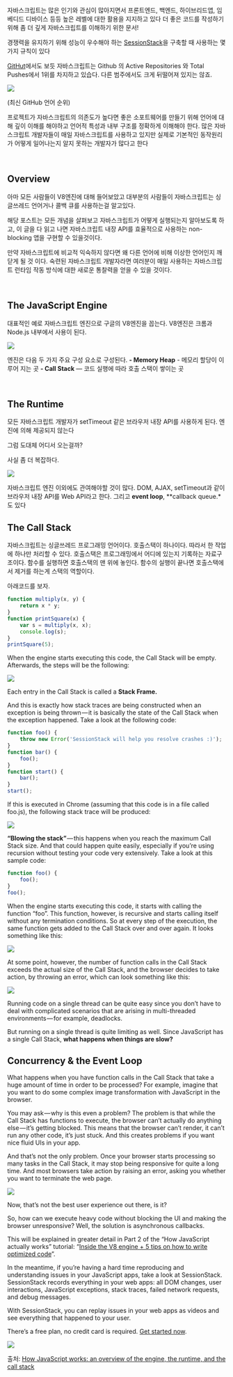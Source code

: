 자바스크립트는 많은 인기와 관심이 많아지면서 프론트엔드, 백엔드, 하이브리드앱, 임베디드 디바이스 등등 높은 레벨에 대한 활용을 지지하고 있다
더 좋은 코드를 작성하기 위해 좀 더 깊게 자바스크립트를 이해하기 위한 문서!

경쟁력을 유지하기 위해 성능이 우수해야 하는 [SessionStack](https://www.sessionstack.com/?utm_source=medium&utm_medium=source&utm_content=javascript-series-post1-intro)을 구축할 때 사용하는 몇 가지 규칙이 있다

[GitHut](https://githut.info/)에서도 보듯 자바스크립트는 Github 의 Active Repositories 와 Total Pushes에서 1위를 차지하고 있습다. 다른 범주에서도 크게 뒤떨어져 있지는 않죠.

![](https://cdn-images-1.medium.com/max/800/1*Zf4reZZJ9DCKsXf5CSXghg.png)

(최신 GitHub 언어 순위)

프로젝트가 자바스크립트의 의존도가 높다면 좋은 소포트웨어를 만들기 위해 언어에 대해 깊이 이해를 해야하고 언어적 특성과 내부 구조를 정확하게 이해해야 한다. 많은 자바스크립트 개발자들이 매일 자바스크립트를 사용하고 있지만 실제로 기본적인 동작원리가 어떻게 일어나는지 알지 못하는 개발자가 많다고 한다

<br>

## Overview
아마 모든 사람들이 V8엔진에 대해 들어보았고 대부분의 사람들이 자바스크립트는 싱글쓰레드 언어거나 콜백 큐를 사용하는걸 알고있다. 

해당 포스트는 모든 개념을 살펴보고 자바스크립트가 어떻게 실행되는지 알아보도록 하고, 이 글을 다 읽고 나면 자바스크립트 내장 API를 효율적으로 사용하는 non-blocking 앱을 구현할 수 있을것이다.

만약 자바스크립트에 비교적 익숙하지 않다면 왜 다른 언어에 비해 이상한 언어인지 깨닫게 될 것 이다. 숙련된 자바스크립트 개발자라면 여러분이 매일 사용하는 자바스크립트 런타임 작동 방식에 대한 새로운 통찰력을 얻을 수 있을 것이다.

<br>

## The JavaScript Engine
대표적인 예로 자바스크립트 엔진으로 구글의 V8엔진을 꼽는다. V8엔진은 크롬과 Node.js 내부에서 사용이 된다.

![](https://cdn-images-1.medium.com/max/800/1*OnH_DlbNAPvB9KLxUCyMsA.png)

엔진은 다음 두 가지 주요 구성 요소로 구성된다.
**- Memory Heap** - 메모리 할당이 이루어 지는 곳
**- Call Stack** — 코드 실행에 따라 호출 스택이 쌓이는 곳

<br>

## The Runtime
모든 자바스크립트 개발자가 setTimeout 같은 브라우저 내장 API를 사용하게 된다. 엔진에 의해 제공되지 않는다

그럼 도대체 어디서 오는걸까?

사실 좀 더 복잡하다.

![](https://cdn-images-1.medium.com/max/800/1*4lHHyfEhVB0LnQ3HlhSs8g.png)

자바스크립트 엔진 이외에도 관여해야할 것이 많다. DOM, AJAX, setTimeout과 같이 브라우저 내장 API를 Web API라고 한다.
그리고  **event loop**, **callback queue.*도 있다


## The Call Stack
자바스크립트는 싱글쓰레드 프로그래밍 언어이다. 호출스택이 하나이다. 따라서 한 작업에 하나만 처리할 수 있다.
호출스택은 프로그래밍에서 어디에 있는지 기록하는 자료구조이다. 함수를 실행하면 호출스택의 맨 위에 놓인다. 함수의 실행이 끝나면 호출스택에서 제거를 하는게 스택의 역할이다.

아래코드를 보자.

```js
function multiply(x, y) {
    return x * y;
}
function printSquare(x) {
    var s = multiply(x, x);
    console.log(s);
}
printSquare(5);
```

When the engine starts executing this code, the Call Stack will be empty. Afterwards, the steps will be the following:

![](https://cdn-images-1.medium.com/max/800/1*Yp1KOt_UJ47HChmS9y7KXw.png)

Each entry in the Call Stack is called a **Stack Frame.**

And this is exactly how stack traces are being constructed when an exception is being thrown — it is basically the state of the Call Stack when the exception happened. Take a look at the following code:

```js
function foo() {
    throw new Error('SessionStack will help you resolve crashes :)');
}
function bar() {
    foo();
}
function start() {
    bar();
}
start();
```
If this is executed in Chrome (assuming that this code is in a file called foo.js), the following stack trace will be produced:

![](https://cdn-images-1.medium.com/max/800/1*T-W_ihvl-9rG4dn18kP3Qw.png)

**“Blowing the stack”** — this happens when you reach the maximum Call Stack size. And that could happen quite easily, especially if you’re using recursion without testing your code very extensively. Take a look at this sample code:
```js
function foo() {
    foo();
}
foo();
```
When the engine starts executing this code, it starts with calling the function “foo”. This function, however, is recursive and starts calling itself without any termination conditions. So at every step of the execution, the same function gets added to the Call Stack over and over again. It looks something like this:

![](https://cdn-images-1.medium.com/max/800/1*AycFMDy9tlDmNoc5LXd9-g.png)

At some point, however, the number of function calls in the Call Stack exceeds the actual size of the Call Stack, and the browser decides to take action, by throwing an error, which can look something like this:

![](https://cdn-images-1.medium.com/max/800/1*e0nEd59RPKz9coyY8FX-uw.png)

Running code on a single thread can be quite easy since you don’t have to deal with complicated scenarios that are arising in multi-threaded environments — for example, deadlocks.

But running on a single thread is quite limiting as well. Since JavaScript has a single Call Stack, **what happens when things are slow?**


## Concurrency & the Event Loop
What happens when you have function calls in the Call Stack that take a huge amount of time in order to be processed? For example, imagine that you want to do some complex image transformation with JavaScript in the browser.

You may ask — why is this even a problem? The problem is that while the Call Stack has functions to execute, the browser can’t actually do anything else — it’s getting blocked. This means that the browser can’t render, it can’t run any other code, it’s just stuck. And this creates problems if you want nice fluid UIs in your app.

And that’s not the only problem. Once your browser starts processing so many tasks in the Call Stack, it may stop being responsive for quite a long time. And most browsers take action by raising an error, asking you whether you want to terminate the web page.

![](https://cdn-images-1.medium.com/max/800/1*WlMXK3rs_scqKTRV41au7g.jpeg)

Now, that’s not the best user experience out there, is it?

So, how can we execute heavy code without blocking the UI and making the browser unresponsive? Well, the solution is asynchronous callbacks.

This will be explained in greater detail in Part 2 of the “How JavaScript actually works” tutorial: “[Inside the V8 engine + 5 tips on how to write optimized code](https://blog.sessionstack.com/how-javascript-works-inside-the-v8-engine-5-tips-on-how-to-write-optimized-code-ac089e62b12e)”.

In the meantime, if you’re having a hard time reproducing and understanding issues in your JavaScript apps, take a look at SessionStack. SessionStack records everything in your web apps: all DOM changes, user interactions, JavaScript exceptions, stack traces, failed network requests, and debug messages.

With SessionStack, you can replay issues in your web apps as videos and see everything that happened to your user.

There’s a free plan, no credit card is required. [Get started now](https://www.sessionstack.com/solutions/developers/?utm_source=medium&utm_medium=blog&utm_content=Post-1-overview-getStarted).

![](https://cdn-images-1.medium.com/max/800/1*kEQmoMuNBDfZKNSBh0tvRA.png)


출처: [How JavaScript works: an overview of the engine, the runtime, and the call stack](https://blog.sessionstack.com/how-does-javascript-actually-work-part-1-b0bacc073cf)